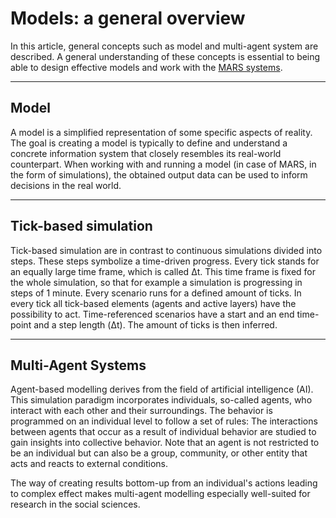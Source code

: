 # Models: a general overview

In this article, general concepts such as model and multi-agent system are described. A general understanding of these concepts is essential to being able to design effective models and work with the [MARS systems](../getting-started/index.md).

___

## Model

A model is a simplified representation of some specific aspects of reality. The goal is creating a model is typically to define and understand a concrete information system that closely resembles its real-world counterpart. When working with and running a model (in case of MARS, in the form of simulations), the obtained output data can be used to inform decisions in the real world. 

___

## Tick-based simulation
Tick-based simulation are in contrast to continuous simulations divided into steps. These steps symbolize a time-driven progress. Every tick stands for an equally large time frame, which is called Δt. This time frame is fixed for the whole simulation, so that for example a simulation is progressing in steps of 1 minute. Every scenario runs for a defined amount of ticks. In every tick all tick-based elements (agents and active layers) have the possibility to act. Time-referenced scenarios have a start and an end time-point and a step length (Δt). The amount of ticks is then inferred.


___

## Multi-Agent Systems

Agent-based modelling derives from the field of artificial intelligence (AI). This simulation paradigm incorporates individuals, so-called agents, who interact with each other and their surroundings. The behavior is programmed on an individual level to follow a set of rules: The interactions between agents that occur as a result of individual behavior are studied to gain insights into collective behavior. Note that an agent is not restricted to be an individual but can also be a group, community, or other entity that acts and reacts to external conditions.

The way of creating results bottom-up from an individual's actions leading to complex effect makes multi-agent modelling especially well-suited for research in the social sciences.


